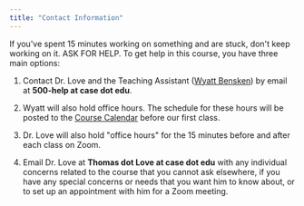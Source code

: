 ```yaml
---
title: "Contact Information"
---
```


If you've spent 15 minutes working on something and are stuck, don't keep working on it. ASK FOR HELP. To get help in this course, you have three main options:

1. Contact Dr. Love and the Teaching Assistant ([Wyatt Bensken](https://wyattbensken.com/)) by email at **500-help at case dot edu**. 

2. Wyatt will also hold office hours. The schedule for these hours will be posted to the [Course Calendar](https://thomaselove.github.io/500/calendar.html) before our first class.

3. Dr. Love will also hold "office hours" for the 15 minutes before and after each class on Zoom.

4. Email Dr. Love at **Thomas dot Love at case dot edu** with any individual concerns related to the course that you cannot ask elsewhere, if you have any special concerns or needs that you want him to know about, or to set up an appointment with him for a Zoom meeting.

